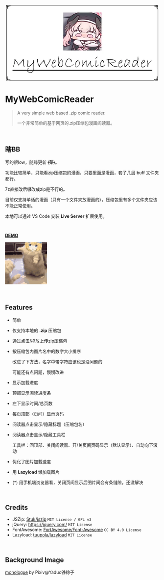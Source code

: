 <div align="center"><img src="./docs/banner.webp"/></div>

# MyWebComicReader

> A very simple web based .zip comic reader.
>
> 一个非常简单的基于网页的.zip压缩包漫画阅读器。

​    

## 瞎BB

写的很low，随缘更新  ~~(菜)~~。

功能比较简单，只能看zip压缩包的漫画，只要里面是漫画，套了几层 ~~buff~~ 文件夹都行。

7z直接改后缀改成zip是不行的。

目前仅支持单话的漫画（只有一个文件夹放漫画的），压缩包里有多个文件夹应该不能正常使用。

本地可以通过 VS Code 安装 **Live Server** 扩展使用。

​    

[**DEMO**](https://monsterhhe.github.io/MyWebComicReader)

![serena](./docs/serena.gif)

​    

## Features

- 简单

- 仅支持本地的 **.zip** 压缩包

- 通过点击/拖放上传zip压缩包

- 按压缩包内图片名中的数字大小排序

  改进了下方法，名字中带字符应该也是没问题的

  可能还有点问题，慢慢改进

- 显示加载进度

- 顶部显示阅读进度条

- 左下显示时间/总页数

- 每页顶部（页间）显示页码

- 阅读器点击显示/隐藏标题（压缩包名）

- 阅读器点击显示/隐藏工具栏

  工具栏：回顶部、关闭阅读器、开/关页间页码显示（默认显示）、自动向下滚动

- 优化了图片加载速度

- 用 **Lazyload** 懒加载图片

- (*) 用手机端浏览器看，关闭页间显示后图片间会有条缝隙，还没解决

​    

## Credits

- JSZip: [Stuk/jszip](https://github.com/Stuk/jszip) `MIT License / GPL v3`
- jQuery: https://jquery.com/ `MIT License`
- FontAwesome: [FortAwesome/Font-Awesome](https://github.com/FortAwesome/Font-Awesome) `CC BY 4.0 License`
- Lazyload: [tuupola/lazyload](https://github.com/tuupola/lazyload) `MIT License`

​    

## Background Image

[monologue](https://www.pixiv.net/artworks/75685593) by Pixiv@Yaduo铮粽子
